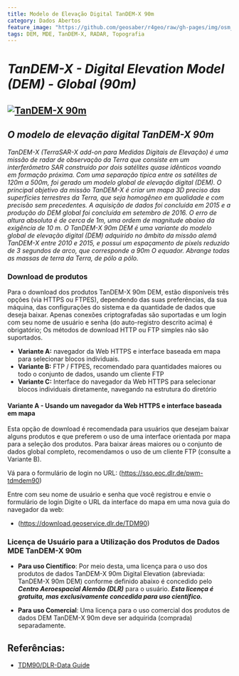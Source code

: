 ```yaml
---
title: Modelo de Elevação Digital TanDEM-X 90m
category: Dados Abertos
feature_image: "https://github.com/geosaber/r4geo/raw/gh-pages/img/osm_bkground.png"
tags: DEM, MDE, TanDEM-X, RADAR, Topografia
---
```


# ***TanDEM-X - Digital Elevation Model (DEM) - Global (90m)***

[![TanDEM-X 90m](https://github.com/geosaber/r4geo/raw/gh-pages/img/tandem-x-geoservice.png)](https://download.geoservice.dlr.de/TDM90)
---
## *O modelo de elevação digital TanDEM-X 90m*
*TanDEM-X (TerraSAR-X add-on para Medidas Digitais de Elevação) é uma missão de radar de observação da Terra que consiste em um interferômetro SAR construído por dois satélites quase idênticos voando em formação próxima. Com uma separação típica entre os satélites de 120m a 500m, foi gerado um modelo global de elevação digital (DEM).
O principal objetivo da missão TanDEM-X é criar um mapa 3D preciso das superfícies terrestres da Terra, que seja homogêneo em qualidade e com precisão sem precedentes. A aquisição de dados foi concluída em 2015 e a produção do DEM global foi concluída em setembro de 2016. O erro de altura absoluta é de cerca de 1m, uma ordem de magnitude abaixo da exigência de 10 m.
O TanDEM-X 90m DEM é uma variante do modelo global de elevação digital (DEM) adquirido no âmbito da missão alemã TanDEM-X entre 2010 e 2015, e possui um espaçamento de pixels reduzido de 3 segundos de arco, que corresponde a 90m O equador. Abrange todas as massas de terra da Terra, de pólo a pólo.*

### Download de produtos
Para o download dos produtos TanDEM-X 90m DEM, estão disponíveis três opções (via HTTPS ou FTPES), dependendo das suas preferências, da sua máquina, das configurações do sistema e da quantidade de dados que deseja baixar.
Apenas conexões criptografadas são suportadas e um login com seu nome de usuário e senha (do auto-registro descrito acima) é obrigatório; Os métodos de download HTTP ou FTP simples não são suportados.

- **Variante A:** navegador da Web HTTPS e interface baseada em mapa para selecionar blocos individuais.
- **Variante B:** FTP / FTPES, recomendado para quantidades maiores ou todo o conjunto de dados, usando um cliente FTP
- **Variante C:** Interface do navegador da Web HTTPS para selecionar blocos individuais diretamente, navegando na estrutura do diretório

#### Variante A - Usando um navegador da Web HTTPS e interface baseada em mapa
Esta opção de download é recomendada para usuários que desejam baixar alguns produtos e que preferem o uso de uma interface orientada por mapa para a seleção dos produtos. Para baixar áreas maiores ou o conjunto de dados global completo, recomendamos o uso de um cliente FTP (consulte a Variante B).

Vá para o formulário de login no URL: (https://sso.eoc.dlr.de/pwm-tdmdem90)

Entre com seu nome de usuário e senha que você registrou e envie o formulário de login
Digite o URL da interface do mapa em uma nova guia do navegador da web:
- (https://download.geoservice.dlr.de/TDM90)

### Licença de Usuário para a Utilização dos Produtos de Dados MDE TanDEM-X 90m
- **Para uso Científico**: Por meio desta, uma licença para o uso dos produtos de dados TanDEM-X 90m Digital Elevation (abreviada: TanDEM-X 90m DEM) conforme definido abaixo é concedido pelo ***Centro Aeroespacial Alemão (DLR)*** para o usuário.
***Esta licença é gratuita, mas exclusivamente concedida para uso científico.***

- **Para uso Comercial**: Uma licença para o uso comercial dos produtos de dados DEM TanDEM-X 90m deve ser adquirida (comprada) separadamente.

## Referências:

- [TDM90/DLR-Data Guide](https://geoservice.dlr.de/web/dataguide/tdm90)
